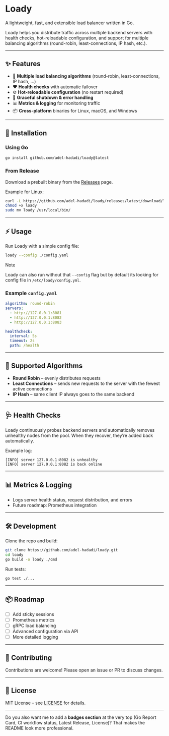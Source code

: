 # Loady

A lightweight, fast, and extensible load balancer written in Go.

Loady helps you distribute traffic across multiple backend servers with health checks, hot-reloadable configuration, and support for multiple balancing algorithms (round-robin, least-connections, IP hash, etc.).

---

## ✨ Features

* 🔄 **Multiple load balancing algorithms** (round-robin, least-connections, IP hash, …)
* ❤️ **Health checks** with automatic failover
* ⚙️ **Hot-reloadable configuration** (no restart required)
* 🔐 **Graceful shutdown & error handling**
* 📊 **Metrics & logging** for monitoring traffic
* 📦 **Cross-platform** binaries for Linux, macOS, and Windows

---

## 🚀 Installation

### Using Go

```bash
go install github.com/adel-hadadi/loady@latest
```

### From Release

Download a prebuilt binary from the [Releases](https://github.com/adel-hadadi/loady/releases) page.

Example for Linux:

```bash
curl -L https://github.com/adel-hadadi/loady/releases/latest/download/loady_linux_amd64 -o loady
chmod +x loady
sudo mv loady /usr/local/bin/
```

---

## ⚡ Usage

Run Loady with a simple config file:

```bash
loady --config ./config.yaml
```

> [!NOTE] 
> Loady can also run without that `--config` flag but by default its looking for config file in `/etc/loady/config.yml`.

### Example `config.yaml`

```yaml
algorithm: round-robin
servers:
  - http://127.0.0.1:8081
  - http://127.0.0.1:8082
  - http://127.0.0.1:8083

healthcheck:
  interval: 5s
  timeout: 2s
  path: /health
```

---

## 🔀 Supported Algorithms

* **Round Robin** – evenly distributes requests
* **Least Connections** – sends new requests to the server with the fewest active connections
* **IP Hash** – same client IP always goes to the same backend

---

## 🩺 Health Checks

Loady continuously probes backend servers and automatically removes unhealthy nodes from the pool. When they recover, they’re added back automatically.

Example log:

```
[INFO] server 127.0.0.1:8082 is unhealthy
[INFO] server 127.0.0.1:8082 is back online
```

---

## 📊 Metrics & Logging

* Logs server health status, request distribution, and errors
* Future roadmap: Prometheus integration

---

## 🛠 Development

Clone the repo and build:

```bash
git clone https://github.com/adel-hadadi/loady.git
cd loady
go build -o loady ./cmd
```

Run tests:

```bash
go test ./...
```

---

## 📦 Roadmap

* [ ] Add sticky sessions
* [ ] Prometheus metrics
* [ ] gRPC load balancing
* [ ] Advanced configuration via API
* [ ] More detailed logging

---

## 🤝 Contributing

Contributions are welcome! Please open an issue or PR to discuss changes.

---

## 📜 License

MIT License – see [LICENSE](./LICENSE) for details.

---

Do you also want me to add a **badges section** at the very top (Go Report Card, CI workflow status, Latest Release, License)? That makes the README look more professional.
